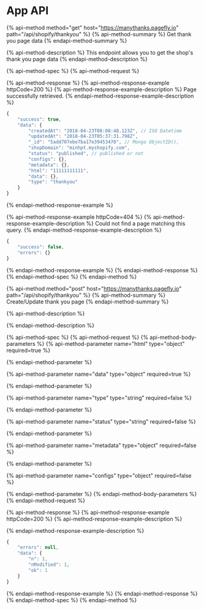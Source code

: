 # App API

{% api-method method="get" host="https://manythanks.pagefly.io" path="/api/shopify/thankyou" %}
{% api-method-summary %}
Get thank you page data
{% endapi-method-summary %}

{% api-method-description %}
This endpoint allows you to get the shop's thank you page data
{% endapi-method-description %}

{% api-method-spec %}
{% api-method-request %}

{% api-method-response %}
{% api-method-response-example httpCode=200 %}
{% api-method-response-example-description %}
Page successfully retrieved.
{% endapi-method-response-example-description %}

```javascript
{
    "success": true,
    "data": {
        "createdAt": "2018-04-23T08:08:48.123Z", // ISO Datetime
        "updatedAt": "2018-04-23T05:37:31.798Z",
        "_id": "5add707ebe7ba17e39453470", // Mongo ObjectID(),
        "shopDomain": "minhpt.myshopify.com",
        "status": "published", // published or not
        "configs": {},
        "metadata": {},
        "html": "11111111111",
        "data": {},
        "type": "thankyou"
    }
}
```
{% endapi-method-response-example %}

{% api-method-response-example httpCode=404 %}
{% api-method-response-example-description %}
Could not find a page matching this query.
{% endapi-method-response-example-description %}

```javascript
{
    "success": false,
    "errors": {}
}
```
{% endapi-method-response-example %}
{% endapi-method-response %}
{% endapi-method-spec %}
{% endapi-method %}

{% api-method method="post" host="https://manythanks.pagefly.io" path="/api/shopify/thankyou" %}
{% api-method-summary %}
Create/Update thank you page
{% endapi-method-summary %}

{% api-method-description %}

{% endapi-method-description %}

{% api-method-spec %}
{% api-method-request %}
{% api-method-body-parameters %}
{% api-method-parameter name="html" type="object" required=true %}

{% endapi-method-parameter %}

{% api-method-parameter name="data" type="object" required=true %}

{% endapi-method-parameter %}

{% api-method-parameter name="type" type="string" required=false %}

{% endapi-method-parameter %}

{% api-method-parameter name="status" type="string" required=false %}

{% endapi-method-parameter %}

{% api-method-parameter name="metadata" type="object" required=false %}

{% endapi-method-parameter %}

{% api-method-parameter name="configs" type="object" required=false %}

{% endapi-method-parameter %}
{% endapi-method-body-parameters %}
{% endapi-method-request %}

{% api-method-response %}
{% api-method-response-example httpCode=200 %}
{% api-method-response-example-description %}

{% endapi-method-response-example-description %}

```javascript
{
    "errors": null,
    "data": {
        "n": 1,
        "nModified": 1,
        "ok": 1
    }
}
```
{% endapi-method-response-example %}
{% endapi-method-response %}
{% endapi-method-spec %}
{% endapi-method %}



